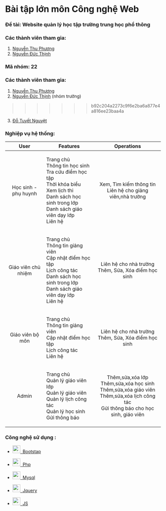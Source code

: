 # Bài tập lớn môn Công nghệ Web
### Đề tài: Website quản lý học tập trường trung học phổ thông

### Các thành viên tham gia:
1. [Nguyễn Thu Phương](https://github.com/NguyenMam)
2. [Nguyễn Đức Thịnh](https://github.com/ngthinh001)

### Mã nhóm: 22
### Các thành viên tham gia:
1. [Nguyễn Thu Phương](https://github.com/NguyenMam)
2. [Nguyễn Đức Thịnh](https://github.com/ngthinh001) (nhóm trưởng)
>>>>>>> b92c204a2273c9f6e2ba6a877e4a816ee23baa4a
3. [Đỗ Tuyết Nguyệt](https://github.com/2612Donguyet)
### Nghiệp vụ hệ thống:
| User |Features| Operations <br />|
| :---: | :---: | :---: |
| Học sinh - phụ huynh | <p align="left">Trang chủ<br />Thông tin học sinh<br />Tra cứu điểm học tập<br />Thời khóa biểu<br />Xem lịch thi<br />Danh sách học sinh trong lớp<br />Danh sách giáo viên dạy lớp<br />Liên hệ </p> | Xem, Tìm kiếm thông tin <br />  Liên hệ cho giảng viên,nhà trường|
| Giáo viên chủ nhiệm |<p align="left"> Trang chủ<br />Thông tin giảng viên<br />Cập nhật điểm học tập<br />Lịch công tác<br /> Danh sách học sinh trong lớp<br />Danh sách giáo viên dạy lớp<br />Liên hệ </p> |Liên hệ cho nhà trường<br /> Thêm, Sửa, Xóa điểm học sinh  |
| Giáo viên bộ môn | <p align="left"> Trang chủ<br />Thông tin giảng viên<br />Cập nhật điểm học tập<br />Lịch công tác<br /> Liên hệ </p> | Liên hệ cho nhà trường <br />Thêm, Sửa, Xóa điểm học sinh |
| Admin | <p align="left"> Trang chủ<br />Quản lý giáo viên lớp<br />Quản lý giáo viên<br />Quản lý lịch công tác<br />Quản lý học sinh<br /> Gửi thông báo </p>  | Thêm,sửa,xóa lớp<br /> Thêm,sửa,xóa học sinh<br /> Thêm,sửa,xóa giáo viên<br />Thêm,sửa,xóa lịch công tác<br /> Gửi thông báo cho học sinh, giáo viên |
### Công nghệ sử dụng :

- <a href="https://getbootstrap.com/"><img src="https://upload.wikimedia.org/wikipedia/commons/thumb/b/b2/Bootstrap_logo.svg/512px-Bootstrap_logo.svg.png" height=25, width=25 />&nbsp;&nbsp;Bootstap</a> 
- <a href="https://www.php.net/"><img src="https://upload.wikimedia.org/wikipedia/commons/thumb/2/27/PHP-logo.svg/2560px-PHP-logo.svg.png" height=25, width=25 />&nbsp;&nbsp;Php</a> 
- <a href="https://www.mysql.com//"><img src="https://download.logo.wine/logo/MySQL/MySQL-Logo.wine.png" height=25, width=25 />&nbsp;&nbsp;Mysql</a> 

- <a href="https://jquery.com/"><img src="https://img.icons8.com/ios-filled/48/000000/jquery.png" height=25, width=25 />&nbsp;&nbsp;Jquery</a> 
- <a href="https://www.javascript.com/"><img src="https://banner2.cleanpng.com/20180720/pjj/kisspng-javascript-logo-html-clip-art-javascript-logo-5b5188b16dbcd8.5939232615320700654495.jpg" height=25, width=25 />&nbsp;&nbsp;JS</a> 
